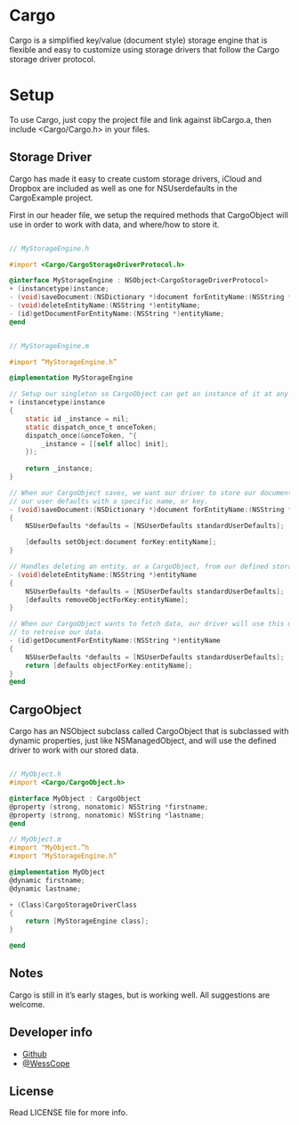 # Cargo
Cargo is a simplified key/value (document style) storage engine that is flexible and easy to customize using storage drivers that follow the Cargo storage driver protocol.

# Setup
To use Cargo, just copy the project file and link against libCargo.a, then include <Cargo/Cargo.h> in your files.

## Storage Driver
Cargo has made it easy to create custom storage drivers, iCloud and Dropbox are included as well as one for NSUserdefaults in the CargoExample project.

First in our header file, we setup the required methods that CargoObject will use in order to work with data, and where/how to store it.

```objectivec

// MyStorageEngine.h

#import <Cargo/CargoStorageDriverProtocol.h>

@interface MyStorageEngine : NSObject<CargoStorageDriverProtocol>
+ (instancetype)instance;
- (void)saveDocument:(NSDictionary *)document forEntityName:(NSString *)entityName;
- (void)deleteEntityName:(NSString *)entityName;
- (id)getDocumentForEntityName:(NSString *)entityName;
@end


// MyStorageEngine.m

#import “MyStorageEngine.h”

@implementation MyStorageEngine

// Setup our singleton so CargoObject can get an instance of it at any time.
+ (instancetype)instance
{
    static id _instance = nil;
    static dispatch_once_t onceToken;
    dispatch_once(&onceToken, ^{
        _instance = [[self alloc] init];
    });
    
    return _instance;
}

// When our CargoObject saves, we want our driver to store our document in
// our user defaults with a specific name, or key.
- (void)saveDocument:(NSDictionary *)document forEntityName:(NSString *)entityName
{
    NSUserDefaults *defaults = [NSUserDefaults standardUserDefaults];

    [defaults setObject:document forKey:entityName];
}

// Handles deleting an entity, or a CargoObject, from our defined storage.
- (void)deleteEntityName:(NSString *)entityName
{
    NSUserDefaults *defaults = [NSUserDefaults standardUserDefaults];
    [defaults removeObjectForKey:entityName];
}

// When our CargoObject wants to fetch data, our driver will use this method
// to retreive our data.
- (id)getDocumentForEntityName:(NSString *)entityName
{
    NSUserDefaults *defaults = [NSUserDefaults standardUserDefaults];
    return [defaults objectForKey:entityName];
}
@end

```

## CargoObject
Cargo has an NSObject subclass called CargoObject that is subclassed with dynamic properties, just like NSManagedObject, and will use the defined driver to work with our stored data.

```objectivec

// MyObject.h
#import <Cargo/CargoObject.h>

@interface MyObject : CargoObject
@property (strong, nonatomic) NSString *firstname;
@property (strong, nonatomic) NSString *lastname;
@end

// MyObject.m
#import "MyObject.”h
#import "MyStorageEngine.h”

@implementation MyObject
@dynamic firstname;
@dynamic lastname;

+ (Class)CargoStorageDriverClass
{
    return [MyStorageEngine class];
}

@end


```

## Notes
Cargo is still in it’s early stages, but is working well. All suggestions are welcome.

## Developer info
* [Github](http://www.github.com/wess)
* [@WessCope](http://www.twitter.com/wesscope)

## License
Read LICENSE file for more info.
